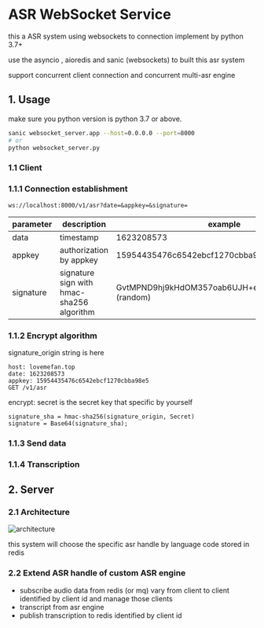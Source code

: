 # ASR WebSocket Service

this a ASR system using  websockets to connection implement by python 3.7+

use the asyncio , aioredis and sanic (websockets)  to built this asr system 

support  concurrent client connection and concurrent multi-asr engine 

## 1.  Usage

make sure you python version is python 3.7 or above.

```bash
sanic websocket_server.app --host=0.0.0.0 --port=8000
# or
python websocket_server.py
```

### 1.1 Client

### 1.1.1 Connection establishment

```http
ws://localhost:8000/v1/asr?date=&appkey=&signature=
```



| parameter | description                               | example                                                |
| --------- | ----------------------------------------- | ------------------------------------------------------ |
| data      | timestamp                                 | 1623208573                                             |
| appkey    | authorization by appkey                   | 15954435476c6542ebcf1270cbba98e5  (random)             |
| signature | signature sign with hmac-sha256 algorithm | GvtMPND9hj9kHdOM357oab6UJH+ee+bFdJ/ss+QOVcs=  (random) |

### 1.1.2 Encrypt algorithm

signature_origin  string is here

```
host: lovemefan.top
date: 1623208573
appkey: 15954435476c6542ebcf1270cbba98e5
GET /v1/asr  
```

encrypt: secret is the secret key that specific by yourself

```
signature_sha = hmac-sha256(signature_origin, Secret)
signature = Base64(signature_sha);
```

### 1.1.3  Send data



### 1.1.4 Transcription



## 2. Server



###  2.1 Architecture

![architecture](https://github.com/lovemefan/ASRWebSocketServer/raw/master/pic/Architecture.png)

this system will choose the specific asr handle by language code stored in redis

### 2.2 Extend ASR handle of custom  ASR engine 

* subscribe audio data from redis (or mq) vary from client to client identified by client id and manage those clients
* transcript from asr engine 
* publish transcription to redis identified by client id 

